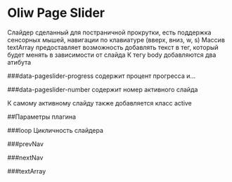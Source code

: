 # Oliw Page Slider
Слайдер сделанный для постраничной прокрутки, есть поддержка сенсорных мышей, навигации по клавиатуре (вверх, вниз, w, s)
Массив textArray предоставляет возможность добавлять текст в тег, который будет менять в зависимости от слайда
К тегу body добавляются два атибута

###data-pageslider-progress
содержит процент прогресса и...

###data-pageslider-number
содержит номер активного слайда

К самому активному слайду также добавляется класс active

##Параметры плагина

###loop
Цикличность слайдера

###prevNav

###nextNav

###textArray
